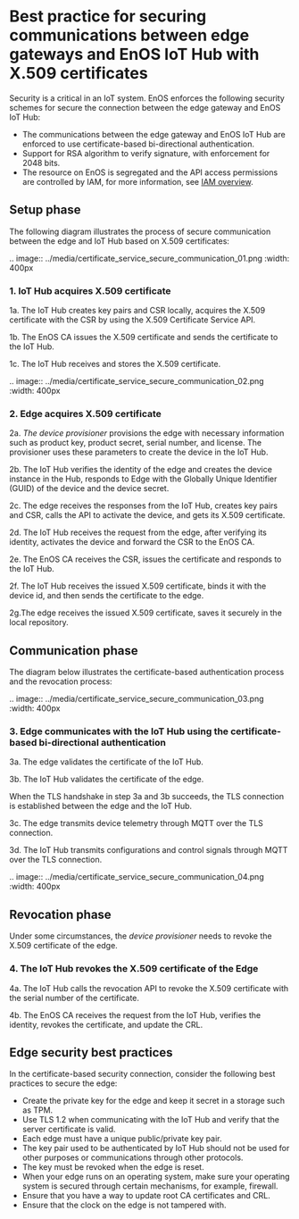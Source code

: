 # Best practice for securing communications between edge gateways and EnOS IoT Hub with X.509 certificates

Security is a critical in an IoT system. EnOS enforces the following security schemes for secure the connection between the edge gateway and EnOS IoT Hub:

- The communications between the edge gateway and EnOS IoT Hub are enforced to use certificate-based bi-directional authentication.
- Support for RSA algorithm to verify signature, with enforcement for 2048 bits.
- The resource on EnOS is segregated and the API access permissions are controlled by IAM, for more information, see [IAM overview](https://docs.envisioniot.com/docs/iam/en/latest/iam_overview.html).

## Setup phase

The following diagram illustrates the process of secure communication between the edge and IoT Hub based on X.509 certificates:

.. image:: ../media/certificate_service_secure_communication_01.png
   :width: 400px

### 1. IoT Hub acquires X.509 certificate

1a. The IoT Hub creates key pairs and CSR locally, acquires the X.509 certificate with the CSR by using the X.509 Certificate Service API.

1b. The EnOS CA issues the X.509 certificate and sends the certificate to the IoT Hub.

1c. The IoT Hub receives and stores the X.509 certificate.

.. image:: ../media/certificate_service_secure_communication_02.png
   :width: 400px

### 2. Edge acquires X.509 certificate

2a. *The device provisioner* provisions the edge with necessary information such as product key, product secret, serial number, and license. The provisioner uses these parameters to create the device in the IoT Hub.

2b. The IoT Hub verifies the identity of the edge and creates the device instance in the Hub, responds to Edge with the Globally Unique Identifier (GUID) of the device and the device secret.

2c. The edge receives the responses from the IoT Hub, creates key pairs and CSR, calls the API to activate the device, and gets its X.509 certificate.

2d. The IoT Hub receives the request from the edge, after verifying its identity, activates the device and forward the CSR to the EnOS CA.

2e. The EnOS CA receives the CSR, issues the certificate and responds to the IoT Hub.

2f. The IoT Hub receives the issued X.509 certificate, binds it with the device id, and then sends the certificate to the edge.

2g.The edge receives the issued X.509 certificate, saves it securely in the local repository.

## Communication phase

The diagram below illustrates the certificate-based authentication process and the revocation process:

.. image:: ../media/certificate_service_secure_communication_03.png
   :width: 400px

### 3. Edge communicates with the IoT Hub using the certificate-based bi-directional authentication

3a. The edge validates the certificate of the IoT Hub.

3b. The IoT Hub validates the certificate of the edge.

When the TLS handshake in step 3a and 3b succeeds, the TLS connection is established between the edge and the IoT Hub.

3c. The edge transmits device telemetry through MQTT over the TLS connection.

3d. The IoT Hub transmits configurations and control signals through MQTT over the TLS connection.

.. image:: ../media/certificate_service_secure_communication_04.png
   :width: 400px

## Revocation phase

Under some circumstances, the *device provisioner* needs to revoke the X.509 certificate of the edge.

### 4. The IoT Hub revokes the X.509 certificate of the Edge

4a. The IoT Hub calls the revocation API to revoke the X.509 certificate with the serial number of the certificate.

4b. The EnOS CA receives the request from the IoT Hub, verifies the identity, revokes the certificate, and update the CRL.

## Edge security best practices

In the certificate-based security connection, consider the following best practices to secure the edge:

- Create the private key for the edge and keep it secret in a storage such as TPM.
- Use TLS 1.2 when communicating with the IoT Hub and verify that the server certificate is valid.
- Each edge must have a unique public/private key pair.
- The key pair used to be authenticated by IoT Hub should not be used for other purposes or communications through other protocols.
- The key must be revoked when the edge is reset.
- When your edge runs on an operating system, make sure your operating system is secured through certain mechanisms, for example, firewall.
- Ensure that you have a way to update root CA certificates and CRL.
- Ensure that the clock on the edge is not tampered with.

